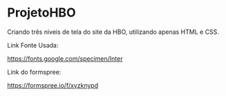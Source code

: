 # ProjetoHBO
Criando três niveis de tela do site da HBO, utilizando apenas HTML e CSS.

Link Fonte Usada:

https://fonts.google.com/specimen/Inter

Link do formspree:

https://formspree.io/f/xyzknypd